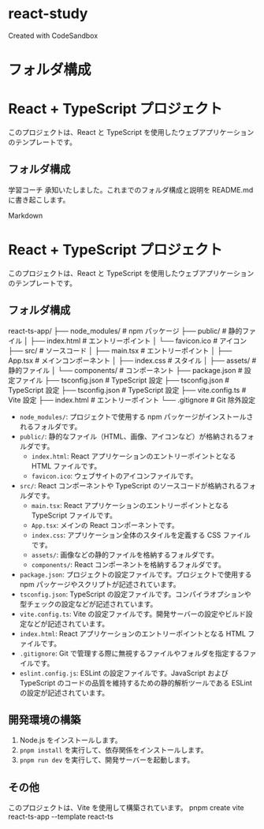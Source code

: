 # react-study
Created with CodeSandbox

# フォルダ構成
# React + TypeScript プロジェクト

このプロジェクトは、React と TypeScript を使用したウェブアプリケーションのテンプレートです。

## フォルダ構成
学習コーチ
承知いたしました。これまでのフォルダ構成と説明を README.md に書き起こします。

Markdown

# React + TypeScript プロジェクト

このプロジェクトは、React と TypeScript を使用したウェブアプリケーションのテンプレートです。

## フォルダ構成
react-ts-app/
├── node_modules/     # npm パッケージ
├── public/           # 静的ファイル
│   ├── index.html    # エントリーポイント
│   └── favicon.ico   # アイコン
├── src/              # ソースコード
│   ├── main.tsx      # エントリーポイント
│   ├── App.tsx       # メインコンポーネント
│   ├── index.css     # スタイル
│   ├── assets/       # 静的ファイル
│   └── components/   # コンポーネント
├── package.json      # 設定ファイル
├── tsconfig.json     # TypeScript 設定
├── tsconfig.json     # TypeScript 設定
├── tsconfig.json     # TypeScript 設定
├── vite.config.ts   # Vite 設定
├── index.html        # エントリーポイント
└── .gitignore        # Git 除外設定

* `node_modules/`: プロジェクトで使用する npm パッケージがインストールされるフォルダです。
* `public/`: 静的なファイル（HTML、画像、アイコンなど）が格納されるフォルダです。
    * `index.html`: React アプリケーションのエントリーポイントとなる HTML ファイルです。
    * `favicon.ico`: ウェブサイトのアイコンファイルです。
* `src/`: React コンポーネントや TypeScript のソースコードが格納されるフォルダです。
    * `main.tsx`: React アプリケーションのエントリーポイントとなる TypeScript ファイルです。
    * `App.tsx`: メインの React コンポーネントです。
    * `index.css`: アプリケーション全体のスタイルを定義する CSS ファイルです。
    * `assets/`: 画像などの静的ファイルを格納するフォルダです。
    * `components/`: React コンポーネントを格納するフォルダです。
* `package.json`: プロジェクトの設定ファイルです。プロジェクトで使用する npm パッケージやスクリプトが記述されています。
* `tsconfig.json`: TypeScript の設定ファイルです。コンパイラオプションや型チェックの設定などが記述されています。
* `vite.config.ts`: Vite の設定ファイルです。開発サーバーの設定やビルド設定などが記述されています。
* `index.html`: React アプリケーションのエントリーポイントとなる HTML ファイルです。
* `.gitignore`: Git で管理する際に無視するファイルやフォルダを指定するファイルです。
* `eslint.config.js`: ESLint の設定ファイルです。JavaScript および TypeScript のコードの品質を維持するための静的解析ツールである ESLint の設定が記述されています。

## 開発環境の構築

1.  Node.js をインストールします。
2.  `pnpm install` を実行して、依存関係をインストールします。
3.  `pnpm run dev` を実行して、開発サーバーを起動します。

## その他

このプロジェクトは、Vite を使用して構築されています。
pnpm create vite react-ts-app --template react-ts